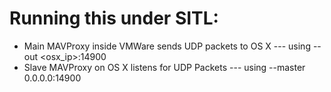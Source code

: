 # Running this under SITL:

- Main MAVProxy inside VMWare sends UDP packets to OS X
--- using --out <osx_ip>:14900
- Slave MAVProxy on OS X listens for UDP Packets
--- using --master 0.0.0.0:14900


